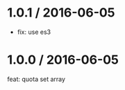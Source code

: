 
1.0.1 / 2016-06-05
==================

  * fix: use es3

1.0.0 / 2016-06-05
==================

feat: quota set array
